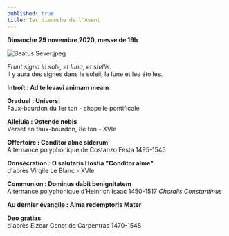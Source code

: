 ```yaml
---
published: true
title: Ier dimanche de l'Avent
---
```

**Dimanche 29 novembre 2020, messe de 19h**

![Beatus Sever.jpeg]({{site.baseurl}}/images/Beatus%20Sever.jpeg)

*Erunt signa in sole, et luna, et stellis.*  
Il y aura des signes dans le soleil, la lune et les étoiles.

**Introït : Ad te levavi animam meam**

**Graduel : Universi**  
Faux-bourdon du 1er ton - chapelle pontificale

**Alleluia : Ostende nobis**  
Verset en faux-bourdon, 8e ton - XVIe

**Offertoire : Conditor alme siderum**  
Alternance polyphonique de Costanzo Festa 1495-1545

**Consécration : O salutaris Hostia "Conditor alme"**  
d'après Virgile Le Blanc - XVIe

**Communion : Dominus dabit benignitatem**  
Alternance polyphonique d’Heinrich Isaac 1450-1517 *Choralis Constantinus*

**Au dernier évangile : Alma redemptoris Mater**

**Deo gratias**  
d'après Elzear Genet de Carpentras 1470-1548

